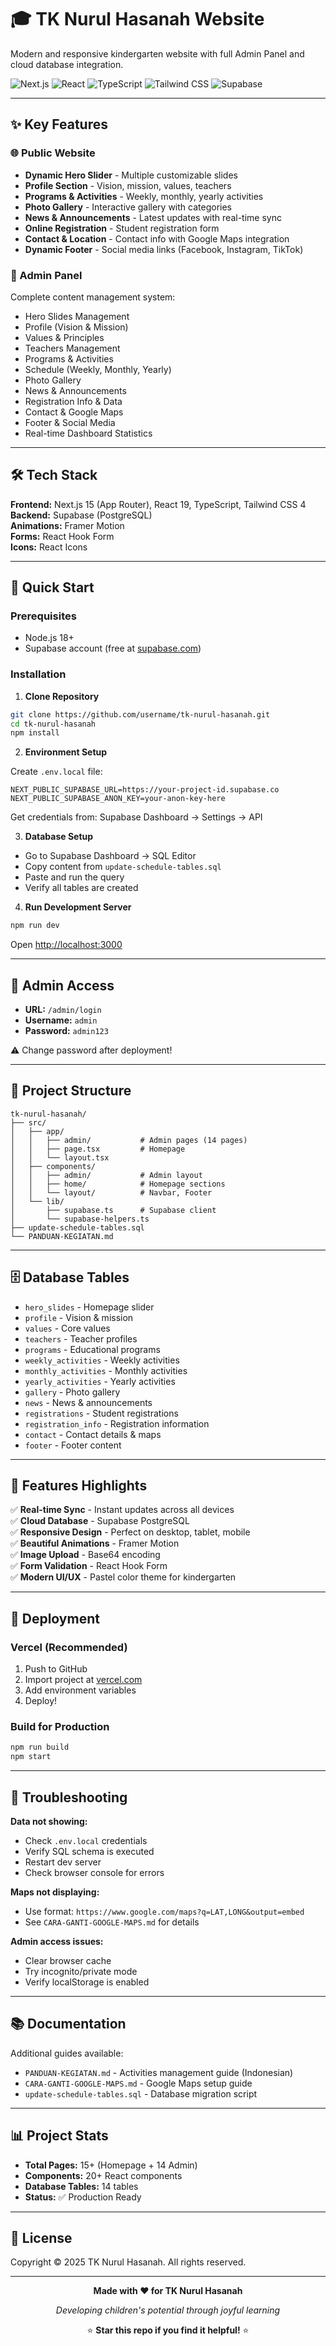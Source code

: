 # 🎓 TK Nurul Hasanah Website

Modern and responsive kindergarten website with full Admin Panel and cloud database integration.

![Next.js](https://img.shields.io/badge/Next.js-15.5.4-black?style=for-the-badge&logo=next.js)
![React](https://img.shields.io/badge/React-19.1.0-61DAFB?style=for-the-badge&logo=react)
![TypeScript](https://img.shields.io/badge/TypeScript-5.9.3-blue?style=for-the-badge&logo=typescript)
![Tailwind CSS](https://img.shields.io/badge/Tailwind-4.0-38B2AC?style=for-the-badge&logo=tailwind-css)
![Supabase](https://img.shields.io/badge/Supabase-Cloud-3ECF8E?style=for-the-badge&logo=supabase)

---

## ✨ Key Features

### 🌐 Public Website

- **Dynamic Hero Slider** - Multiple customizable slides
- **Profile Section** - Vision, mission, values, teachers
- **Programs & Activities** - Weekly, monthly, yearly activities
- **Photo Gallery** - Interactive gallery with categories
- **News & Announcements** - Latest updates with real-time sync
- **Online Registration** - Student registration form
- **Contact & Location** - Contact info with Google Maps integration
- **Dynamic Footer** - Social media links (Facebook, Instagram, TikTok)

### 🔐 Admin Panel

Complete content management system:

- Hero Slides Management
- Profile (Vision & Mission)
- Values & Principles
- Teachers Management
- Programs & Activities
- Schedule (Weekly, Monthly, Yearly)
- Photo Gallery
- News & Announcements
- Registration Info & Data
- Contact & Google Maps
- Footer & Social Media
- Real-time Dashboard Statistics

---

## 🛠️ Tech Stack

**Frontend:** Next.js 15 (App Router), React 19, TypeScript, Tailwind CSS 4  
**Backend:** Supabase (PostgreSQL)  
**Animations:** Framer Motion  
**Forms:** React Hook Form  
**Icons:** React Icons

---

## 🚀 Quick Start

### Prerequisites

- Node.js 18+
- Supabase account (free at [supabase.com](https://supabase.com))

### Installation

1. **Clone Repository**

```bash
git clone https://github.com/username/tk-nurul-hasanah.git
cd tk-nurul-hasanah
npm install
```

2. **Environment Setup**

Create `.env.local` file:

```env
NEXT_PUBLIC_SUPABASE_URL=https://your-project-id.supabase.co
NEXT_PUBLIC_SUPABASE_ANON_KEY=your-anon-key-here
```

Get credentials from: Supabase Dashboard → Settings → API

3. **Database Setup**

- Go to Supabase Dashboard → SQL Editor
- Copy content from `update-schedule-tables.sql`
- Paste and run the query
- Verify all tables are created

4. **Run Development Server**

```bash
npm run dev
```

Open [http://localhost:3000](http://localhost:3000)

---

## 🔐 Admin Access

- **URL:** `/admin/login`
- **Username:** `admin`
- **Password:** `admin123`

⚠️ Change password after deployment!

---

## 📁 Project Structure

```
tk-nurul-hasanah/
├── src/
│   ├── app/
│   │   ├── admin/           # Admin pages (14 pages)
│   │   ├── page.tsx         # Homepage
│   │   └── layout.tsx
│   ├── components/
│   │   ├── admin/           # Admin layout
│   │   ├── home/            # Homepage sections
│   │   └── layout/          # Navbar, Footer
│   └── lib/
│       ├── supabase.ts      # Supabase client
│       └── supabase-helpers.ts
├── update-schedule-tables.sql
└── PANDUAN-KEGIATAN.md
```

---

## 🗄️ Database Tables

- `hero_slides` - Homepage slider
- `profile` - Vision & mission
- `values` - Core values
- `teachers` - Teacher profiles
- `programs` - Educational programs
- `weekly_activities` - Weekly activities
- `monthly_activities` - Monthly activities
- `yearly_activities` - Yearly activities
- `gallery` - Photo gallery
- `news` - News & announcements
- `registrations` - Student registrations
- `registration_info` - Registration information
- `contact` - Contact details & maps
- `footer` - Footer content

---

## 🌟 Features Highlights

✅ **Real-time Sync** - Instant updates across all devices  
✅ **Cloud Database** - Supabase PostgreSQL  
✅ **Responsive Design** - Perfect on desktop, tablet, mobile  
✅ **Beautiful Animations** - Framer Motion  
✅ **Image Upload** - Base64 encoding  
✅ **Form Validation** - React Hook Form  
✅ **Modern UI/UX** - Pastel color theme for kindergarten

---

## 🚀 Deployment

### Vercel (Recommended)

1. Push to GitHub
2. Import project at [vercel.com](https://vercel.com)
3. Add environment variables
4. Deploy!

### Build for Production

```bash
npm run build
npm start
```

---

## 🔧 Troubleshooting

**Data not showing:**

- Check `.env.local` credentials
- Verify SQL schema is executed
- Restart dev server
- Check browser console for errors

**Maps not displaying:**

- Use format: `https://www.google.com/maps?q=LAT,LONG&output=embed`
- See `CARA-GANTI-GOOGLE-MAPS.md` for details

**Admin access issues:**

- Clear browser cache
- Try incognito/private mode
- Verify localStorage is enabled

---

## 📚 Documentation

Additional guides available:

- `PANDUAN-KEGIATAN.md` - Activities management guide (Indonesian)
- `CARA-GANTI-GOOGLE-MAPS.md` - Google Maps setup guide
- `update-schedule-tables.sql` - Database migration script

---

## 📊 Project Stats

- **Total Pages:** 15+ (Homepage + 14 Admin)
- **Components:** 20+ React components
- **Database Tables:** 14 tables
- **Status:** ✅ Production Ready

---

## 📄 License

Copyright © 2025 TK Nurul Hasanah. All rights reserved.

---

<div align="center">

**Made with ❤️ for TK Nurul Hasanah**

_Developing children's potential through joyful learning_

⭐ **Star this repo if you find it helpful!** ⭐

</div>
